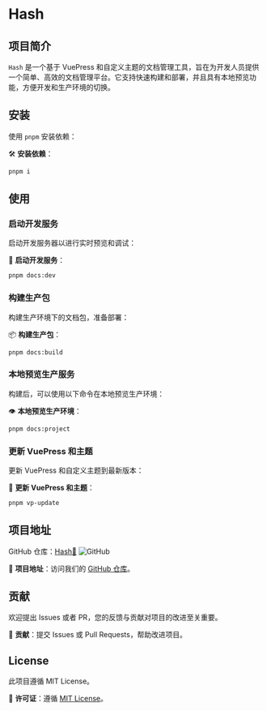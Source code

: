# Hash

## 项目简介

`Hash` 是一个基于 VuePress 和自定义主题的文档管理工具，旨在为开发人员提供一个简单、高效的文档管理平台。它支持快速构建和部署，并且具有本地预览功能，方便开发和生产环境的切换。

## 安装

使用 `pnpm` 安装依赖：

🛠️ **安装依赖**：

```bash
pnpm i
```

## 使用

### 启动开发服务

启动开发服务器以进行实时预览和调试：

🚀 **启动开发服务**：

```bash
pnpm docs:dev
```

### 构建生产包

构建生产环境下的文档包，准备部署：

📦 **构建生产包**：

```bash
pnpm docs:build
```

### 本地预览生产服务

构建后，可以使用以下命令在本地预览生产环境：

👁️ **本地预览生产环境**：

```bash
pnpm docs:project
```

### 更新 VuePress 和主题

更新 VuePress 和自定义主题到最新版本：

🔄 **更新 VuePress 和主题**：

```bash
pnpm vp-update
```

## 项目地址

GitHub 仓库：[Hash🔎](https://github.com/Pai3141/hash.git)  ![GitHub](https://img.shields.io/badge/GitHub-Repository-blue?style=flat&logo=github)

📌 **项目地址**：访问我们的 [GitHub 仓库](https://github.com/Pai3141/hash.git)。

## 贡献

欢迎提出 Issues 或者 PR，您的反馈与贡献对项目的改进至关重要。

🤝 **贡献**：提交 Issues 或 Pull Requests，帮助改进项目。

## License

此项目遵循 MIT License。

📝 **许可证**：遵循 [MIT License](https://opensource.org/licenses/MIT)。